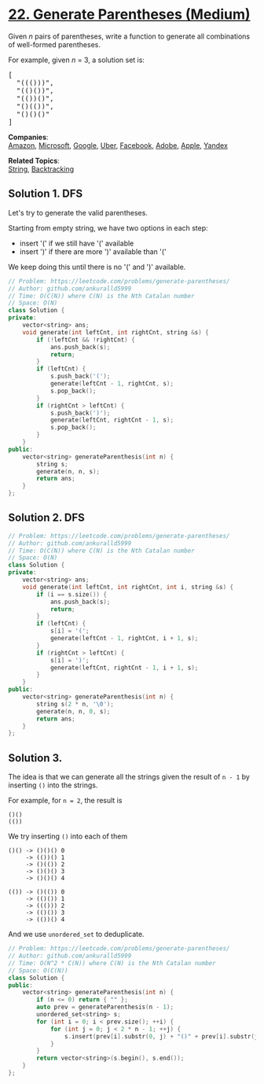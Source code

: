 # [22. Generate Parentheses (Medium)](https://leetcode.com/problems/generate-parentheses/)

<p>
Given <i>n</i> pairs of parentheses, write a function to generate all combinations of well-formed parentheses.
</p>

<p>
For example, given <i>n</i> = 3, a solution set is:
</p>
<pre>[
  "((()))",
  "(()())",
  "(())()",
  "()(())",
  "()()()"
]
</pre>

**Companies**:  
[Amazon](https://leetcode.com/company/amazon), [Microsoft](https://leetcode.com/company/microsoft), [Google](https://leetcode.com/company/google), [Uber](https://leetcode.com/company/uber), [Facebook](https://leetcode.com/company/facebook), [Adobe](https://leetcode.com/company/adobe), [Apple](https://leetcode.com/company/apple), [Yandex](https://leetcode.com/company/yandex)

**Related Topics**:  
[String](https://leetcode.com/tag/string/), [Backtracking](https://leetcode.com/tag/backtracking/)

## Solution 1. DFS

Let's try to generate the valid parentheses.

Starting from empty string, we have two options in each step:

* insert '(' if we still have '(' available
* insert ')' if there are more ')' available than '('

We keep doing this until there is no '(' and ')' available.

```cpp
// Problem: https://leetcode.com/problems/generate-parentheses/
// Author: github.com/ankuralld5999
// Time: O(C(N)) where C(N) is the Nth Catalan number
// Space: O(N)
class Solution {
private:
    vector<string> ans;
    void generate(int leftCnt, int rightCnt, string &s) {
        if (!leftCnt && !rightCnt) {
            ans.push_back(s);
            return;
        }
        if (leftCnt) {
            s.push_back('(');
            generate(leftCnt - 1, rightCnt, s);
            s.pop_back();
        }
        if (rightCnt > leftCnt) {
            s.push_back(')');
            generate(leftCnt, rightCnt - 1, s);
            s.pop_back();
        }
    }
public:
    vector<string> generateParenthesis(int n) {
        string s;
        generate(n, n, s);
        return ans;
    }
};
```

## Solution 2. DFS

```cpp
// Problem: https://leetcode.com/problems/generate-parentheses/
// Author: github.com/ankuralld5999
// Time: O(C(N)) where C(N) is the Nth Catalan number
// Space: O(N)
class Solution {
private:
    vector<string> ans;
    void generate(int leftCnt, int rightCnt, int i, string &s) {
        if (i == s.size()) {
            ans.push_back(s);
            return;
        }
        if (leftCnt) {
            s[i] = '(';
            generate(leftCnt - 1, rightCnt, i + 1, s);
        }
        if (rightCnt > leftCnt) {
            s[i] = ')';
            generate(leftCnt, rightCnt - 1, i + 1, s);
        }
    }
public:
    vector<string> generateParenthesis(int n) {
        string s(2 * n, '\0');
        generate(n, n, 0, s);
        return ans;
    }
};
```

## Solution 3.

The idea is that we can generate all the strings given the result of `n - 1` by inserting `()` into the strings.

For example, for `n = 2`, the result is
```
()()
(())
```

We try inserting `()` into each of them

```
()() -> ()()() 0
     -> (())() 1
     -> ()(()) 2
     -> ()()() 3
     -> ()()() 4

(()) -> ()(()) 0
     -> (()()) 1
     -> ((())) 2
     -> (()()) 3
     -> (())() 4
```

And we use `unordered_set` to deduplicate.

```cpp
// Problem: https://leetcode.com/problems/generate-parentheses/
// Author: github.com/ankuralld5999
// Time: O(N^2 * C(N)) where C(N) is the Nth Catalan number
// Space: O(C(N))
class Solution {
public:
    vector<string> generateParenthesis(int n) {
        if (n <= 0) return { "" };
        auto prev = generateParenthesis(n - 1);
        unordered_set<string> s;
        for (int i = 0; i < prev.size(); ++i) {
            for (int j = 0; j < 2 * n - 1; ++j) {
                s.insert(prev[i].substr(0, j) + "()" + prev[i].substr(j));
            }
        }
        return vector<string>(s.begin(), s.end());
    }
};
```
